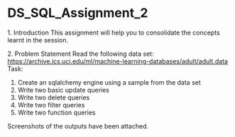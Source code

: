 # DS_SQL_Assignment_2

1.​ Introduction
This assignment will help you to consolidate the concepts learnt in the session.

2.​ Problem Statement
Read the following data set:
https://archive.ics.uci.edu/ml/machine-learning-databases/adult/adult.data
Task:
1. Create an sqlalchemy engine using a sample from the data set
2. Write two basic update queries
3. Write two delete queries
4. Write two filter queries
5. Write two function queries

  Screenshots of the outputs have been attached.
